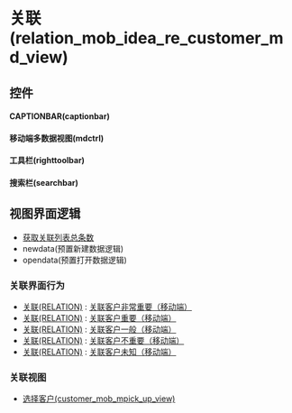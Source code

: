 # 关联(relation_mob_idea_re_customer_md_view)  <!-- {docsify-ignore-all} -->



## 控件
#### CAPTIONBAR(captionbar)
#### 移动端多数据视图(mdctrl)
#### 工具栏(righttoolbar)
#### 搜索栏(searchbar)

## 视图界面逻辑
  * [获取关联列表总条数](module/Base/relation/uilogic/get_list_total)
  * newdata(预置新建数据逻辑)
  * opendata(预置打开数据逻辑)


### 关联界面行为
  * [关联(RELATION)](module/Base/relation) : [关联客户非常重要（移动端）](module/Base/relation#界面行为)
  * [关联(RELATION)](module/Base/relation) : [关联客户重要（移动端）](module/Base/relation#界面行为)
  * [关联(RELATION)](module/Base/relation) : [关联客户一般（移动端）](module/Base/relation#界面行为)
  * [关联(RELATION)](module/Base/relation) : [关联客户不重要（移动端）](module/Base/relation#界面行为)
  * [关联(RELATION)](module/Base/relation) : [关联客户未知（移动端）](module/Base/relation#界面行为)

### 关联视图
  * [选择客户(customer_mob_mpick_up_view)](app/view/customer_mob_mpick_up_view)

<script>
 const { createApp } = Vue
  createApp({
    data() {
      return {

      }
    }
  }).use(ElementPlus).mount('#app')
</script>